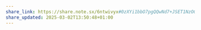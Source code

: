 ```yaml
---
share_link: https://share.note.sx/6ntwivyx#0zXYi1bbO7pgQQwNd7+JSET1NzOGDl2QZFtIdSkZXVE
share_updated: 2025-03-02T13:50:48+01:00
---
```

